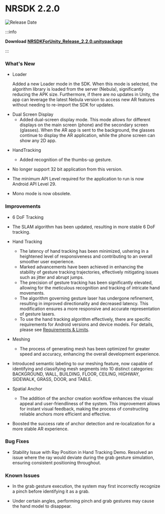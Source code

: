 # NRSDK 2.2.0
![Release Date](https://img.shields.io/badge/Release_Date-March_29,_2024-0080FF?style=flat&logoWidth=1)


:::info

**Download** [**NRSDKForUnity_Release_2.2.0.unitypackage**](https://public-resource.xreal.com/download/NRSDKForUnity_2.2.0_Release_20240301/NRSDKForUnity_Release_2.2.0.unitypackage)

:::

### What's New


- Loader

  Added a new Loader mode in the SDK. When this mode is selected, the algorithm library is loaded from the server (Nebula), significantly reducing the APK size. Furthermore, if there are no updates in Unity, the app can leverage the latest Nebula version to access new AR features without needing to re-import the SDK for updates.

* Dual Screen Display
  - Added dual-screen display mode. This mode allows for different displays on the main screen (phone) and the secondary screen (glasses). When the AR app is sent to the background, the glasses continue to display the AR application, while the phone screen can show any 2D app.


- HandTracking

  - Added recognition of the thumbs-up gesture.
  


- No longer support 32 bit application from this version.
- The minimum API Level required for the application to run is now Android API Level 29.
- Mono mode is now obsolete.

### Improvements


- 6 DoF Tracking
- The SLAM algorithm has been updated, resulting in more stable 6 DoF tracking.


- Hand Tracking

  - The latency of hand tracking has been minimized, ushering in a heightened level of responsiveness and contributing to an overall smoother user experience.
  - Marked advancements have been achieved in enhancing the stability of gesture tracking trajectories, effectively mitigating issues such as jitter and abrupt jumps.
  - The precision of gesture tracking has been significantly elevated, allowing for the meticulous recognition and tracking of intricate hand movements.
  - The algorithm governing gesture laser has undergone refinement, resulting in improved directionality and decreased latency. This modification ensures a more responsive and accurate representation of gesture lasers.
  - To use the hand tracking algorithm effectively, there are specific requirements for Android versions and device models. For details, please see [Requirements & Limits](https://app.gitbook.com/o/n9Gz0qLyZFcBAT9F8hDM/s/yXoV7SMVFQhr75lOIoQv/development/hand-tracking#requirements-and-limits).


- Meshing

  - The process of generating mesh has been optimized for greater speed and accuracy, enhancing the overall development experience.
- Introduced semantic labeling to our meshing feature, now capable of identifying and classifying mesh segments into 10 distinct categories: BACKGROUND, WALL, BUILDING, FLOOR, CEILING, HIGHWAY, SIDEWALK, GRASS, DOOR, and TABLE.


- Spatial Anchor

  - The addition of the anchor creation workflow enhances the visual appeal and user-friendliness of the system. This improvement allows for instant visual feedback, making the process of constructing reliable anchors more efficient and effective.
- Boosted the success rate of anchor detection and re-localization for a more stable AR experience.

### Bug Fixes


- Stability Issue with Ray Position in Hand Tracking Demo. Resolved an issue where the ray would deviate during the grab gesture simulation, ensuring consistent positioning throughout.

### Known Issues


- In the grab gesture execution, the system may first incorrectly recognize a pinch before identifying it as a grab.


- Under certain angles, performing pinch and grab gestures may cause the hand model to disappear.
